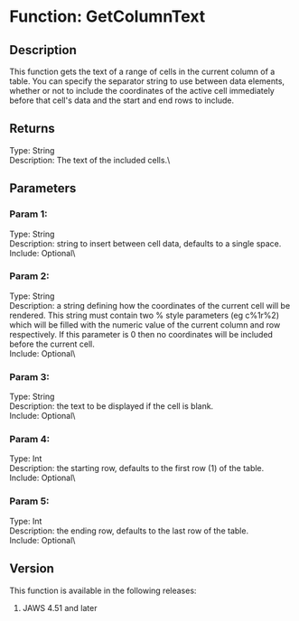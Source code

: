 # Function: GetColumnText

## Description

This function gets the text of a range of cells in the current column of
a table. You can specify the separator string to use between data
elements, whether or not to include the coordinates of the active cell
immediately before that cell\'s data and the start and end rows to
include.

## Returns

Type: String\
Description: The text of the included cells.\

## Parameters

### Param 1:

Type: String\
Description: string to insert between cell data, defaults to a single
space.\
Include: Optional\

### Param 2:

Type: String\
Description: a string defining how the coordinates of the current cell
will be rendered. This string must contain two % style parameters (eg
c%1r%2) which will be filled with the numeric value of the current
column and row respectively. If this parameter is 0 then no coordinates
will be included before the current cell.\
Include: Optional\

### Param 3:

Type: String\
Description: the text to be displayed if the cell is blank.\
Include: Optional\

### Param 4:

Type: Int\
Description: the starting row, defaults to the first row (1) of the
table.\
Include: Optional\

### Param 5:

Type: Int\
Description: the ending row, defaults to the last row of the table.\
Include: Optional\

## Version

This function is available in the following releases:

1.  JAWS 4.51 and later
